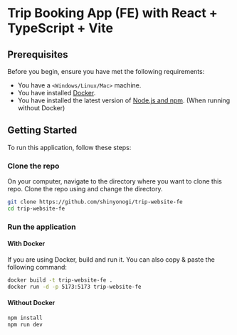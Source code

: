 # Trip Booking App (FE) with React + TypeScript + Vite

## Prerequisites
Before you begin, ensure you have met the following requirements:
- You have a `<Windows/Linux/Mac>` machine.
- You have installed [Docker](https://www.docker.com/products/docker-desktop).
- You have installed the latest version of [Node.js and npm](https://nodejs.org/). (When running without Docker)

## Getting Started
To run this application, follow these steps: 

### Clone the repo
On your computer, navigate to the directory where you want to clone this repo. Clone the repo using and change the directory.
```bash
git clone https://github.com/shinyonogi/trip-website-fe
cd trip-website-fe
```

### Run the application
#### With Docker
If you are using Docker, build and run it.
You can also copy & paste the following command:
```bash
docker build -t trip-website-fe .
docker run -d -p 5173:5173 trip-website-fe
```
#### Without Docker
```bash
npm install
npm run dev
```

